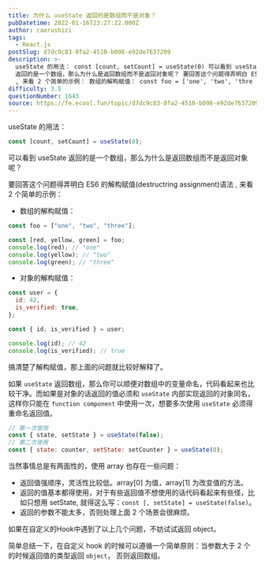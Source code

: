 ```yaml
---
title: 为什么 useState 返回的是数组而不是对象？
pubDatetime: 2022-01-16T23:27:22.000Z
author: caorushizi
tags:
  - React.js
postSlug: d7dc9c83-0fa2-4510-b098-e92de7637209
description: >-
  useState 的用法： const [count, setCount] = useState(0) 可以看到 useState
  返回的是一个数组，那么为什么是返回数组而不是返回对象呢？ 要回答这个问题得弄明白 ES6 的解构赋值(destructring assignment)语法
  , 来看 2 个简单的示例： 数组的解构赋值： const foo = ['one', 'two', 'thre
difficulty: 3.5
questionNumber: 1643
source: https://fe.ecool.fun/topic/d7dc9c83-0fa2-4510-b098-e92de7637209
---
```


useState 的用法：

```js
const [count, setCount] = useState(0);
```

可以看到 useState 返回的是一个数组，那么为什么是返回数组而不是返回对象呢？

要回答这个问题得弄明白 ES6 的解构赋值(destructring assignment)语法 , 来看 2 个简单的示例：

- 数组的解构赋值：

```js
const foo = ["one", "two", "three"];

const [red, yellow, green] = foo;
console.log(red); // "one"
console.log(yellow); // "two"
console.log(green); // "three"
```

- 对象的解构赋值：

```js
const user = {
  id: 42,
  is_verified: true,
};

const { id, is_verified } = user;

console.log(id); // 42
console.log(is_verified); // true
```

搞清楚了解构赋值，那上面的问题就比较好解释了。

如果 `useState` 返回数组，那么你可以顺便对数组中的变量命名，代码看起来也比较干净。而如果是对象的话返回的值必须和 `useState` 内部实现返回的对象同名，这样你只能在 `function component` 中使用一次，想要多次使用 `useState` 必须得重命名返回值。

```js
// 第一次使用
const { state, setState } = useState(false);
// 第二次使用
const { state: counter, setState: setCounter } = useState(0);
```

当然事情总是有两面性的，使用 array 也存在一些问题：

- 返回值强顺序，灵活性比较低。array[0] 为值，array[1] 为改变值的方法。
- 返回的值基本都得使用，对于有些返回值不想使用的话代码看起来有些怪，比如只想用 setState, 就得这么写：`const [, setState] = useState(false)`。
- 返回的参数不能太多，否则处理上面 2 个场景会很麻烦。

如果在自定义的Hook中遇到了以上几个问题，不妨试试返回 object。

简单总结一下，在自定义 hook 的时候可以遵循一个简单原则：当参数大于 2 个的时候返回值的类型返回 `object`， 否则返回数组。
